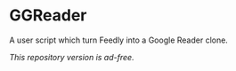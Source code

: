 GGReader
========

A user script which turn Feedly into a Google Reader clone.

_This repository version is ad-free._
